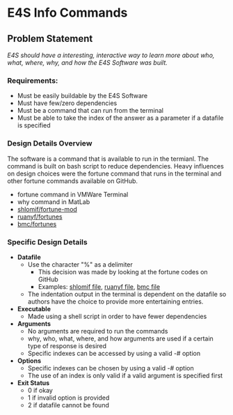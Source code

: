 # **E4S Info Commands**

## Problem Statement
*E4S should have a interesting, interactive way to learn more about who, what, where, why, and how the E4S Software was built.*

### Requirements:
- Must be easily buildable by the E4S Software
- Must have few/zero dependencies
- Must be a command that can run from the terminal
- Must be able to take the index of the answer as a parameter if a datafile is specified

### Design Details Overview
The software is a command that is available to run in the termianl. The command is built on bash script to reduce dependencies. Heavy influences on design choices were the fortune command that runs in the terminal and other fortune commands available on GitHub.
- fortune command in VMWare Terminal
- why command in MatLab
- [shlomif/fortune-mod]
- [ruanyf/fortunes]
- [bmc/fortunes]

### Specific Design Details
- **Datafile**
    - Use the character \"\%\" as a delimiter
      - This decision was made by looking at the fortune codes on GitHub
      - Examples: [shlomif file], [ruanyf file], [bmc file]
    - The indentation output in the terminal is dependent on the datafile so authors have the choice to provide more entertaining entries.
- **Executable**
    - Made using a shell script in order to have fewer dependencies
- **Arguments**
    - No arguments are required to run the commands
    - why, who, what, where, and how arguments are used if a certain type of response is desired
    - Specific indexes can be accessed by using a valid -# option
- **Options**
    - Specific indexes can be chosen by using a valid -# option
    - The use of an index is only valid if a valid argument is specified first
- **Exit Status**
    - 0 if okay
    - 1 if invalid option is provided
    - 2 if datafile cannot be found


[//]: #

[shlomif/fortune-mod]: <https://github.com/shlomif/fortune-mod>
[ruanyf/fortunes]: <https://github.com/ruanyf/fortunes>
[bmc/fortunes]: <https://github.com/bmc/fortunes>
[shlomif file]: <https://github.com/shlomif/fortune-mod/blob/master/fortune-mod/datfiles/fortunes>
[ruanyf file]: <https://github.com/ruanyf/fortunes/blob/master/data/chinese>
[bmc file]: <https://github.com/bmc/fortunes/blob/master/fortunes>
